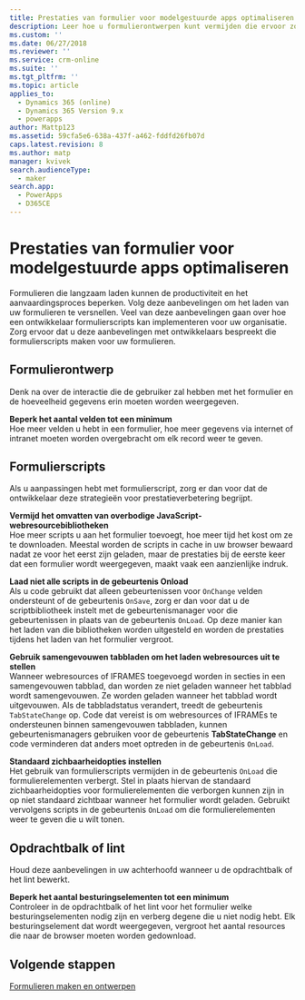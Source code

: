```yaml
---
title: Prestaties van formulier voor modelgestuurde apps optimaliseren in PowerApps | MicrosoftDocs
description: Leer hoe u formulierontwerpen kunt vermijden die ervoor zorgen dat een formulier langzaam wordt geladen
ms.custom: ''
ms.date: 06/27/2018
ms.reviewer: ''
ms.service: crm-online
ms.suite: ''
ms.tgt_pltfrm: ''
ms.topic: article
applies_to:
  - Dynamics 365 (online)
  - Dynamics 365 Version 9.x
  - powerapps
author: Mattp123
ms.assetid: 59cfa5e6-638a-437f-a462-fddfd26fb07d
caps.latest.revision: 8
ms.author: matp
manager: kvivek
search.audienceType:
  - maker
search.app:
  - PowerApps
  - D365CE
---
```

# <a name="optimize-model-driven-app-form-performance"></a>Prestaties van formulier voor modelgestuurde apps optimaliseren

Formulieren die langzaam laden kunnen de productiviteit en het aanvaardingsproces beperken. Volg deze aanbevelingen om het laden van uw formulieren te versnellen. Veel van deze aanbevelingen gaan over hoe een ontwikkelaar formulierscripts kan implementeren voor uw organisatie. Zorg ervoor dat u deze aanbevelingen met ontwikkelaars bespreekt die formulierscripts maken voor uw formulieren.  
  
<a name="BKMK_FormDesign"></a>   
## <a name="form-design"></a>Formulierontwerp  
 Denk na over de interactie die de gebruiker zal hebben met het formulier en de hoeveelheid gegevens erin moeten worden weergegeven.  
  
 **Beperk het aantal velden tot een minimum**  
 Hoe meer velden u hebt in een formulier, hoe meer gegevens via internet of intranet moeten worden overgebracht om elk record weer te geven.  
  
<a name="BKMK_FormScripts"></a>   
## <a name="form-scripts"></a>Formulierscripts  
 Als u aanpassingen hebt met formulierscript, zorg er dan voor dat de ontwikkelaar deze strategieën voor prestatieverbetering begrijpt.  
  
 **Vermijd het omvatten van overbodige JavaScript-webresourcebibliotheken**  
 Hoe meer scripts u aan het formulier toevoegt, hoe meer tijd het kost om ze te downloaden. Meestal worden de scripts in cache in uw browser bewaard nadat ze voor het eerst zijn geladen, maar de prestaties bij de eerste keer dat een formulier wordt weergegeven, maakt vaak een aanzienlijke indruk.  
  
 **Laad niet alle scripts in de gebeurtenis Onload**  
 Als u code gebruikt dat alleen gebeurtenissen voor `OnChange` velden ondersteunt of de gebeurtenis `OnSave`, zorg er dan voor dat u de scriptbibliotheek instelt met de gebeurtenismanager voor die gebeurtenissen in plaats van de gebeurtenis `OnLoad`. Op deze manier kan het laden van die bibliotheken worden uitgesteld en worden de prestaties tijdens het laden van het formulier vergroot.  
  
 **Gebruik samengevouwen tabbladen om het laden webresources uit te stellen**  
 Wanneer webresources of IFRAMES toegevoegd worden in secties in een samengevouwen tabblad, dan worden ze niet geladen wanneer het tabblad wordt samengevouwen. Ze worden geladen wanneer het tabblad wordt uitgevouwen. Als de tabbladstatus verandert, treedt de gebeurtenis `TabStateChange` op. Code dat vereist is om webresources of IFRAMEs te ondersteunen binnen samengevouwen tabbladen, kunnen gebeurtenismanagers gebruiken voor de gebeurtenis **TabStateChange** en code verminderen dat anders moet optreden in de gebeurtenis `OnLoad`.  
  
 **Standaard zichbaarheidopties instellen**  
 Het gebruik van formulierscripts vermijden in de gebeurtenis `OnLoad` die formulierelementen verbergt. Stel in plaats hiervan de standaard zichbaarheidopties voor formulierelementen die verborgen kunnen zijn in op niet standaard zichtbaar wanneer het formulier wordt geladen. Gebruikt vervolgens scripts in de gebeurtenis `OnLoad` om die formulierelementen weer te geven die u wilt tonen.  
  
<a name="BKMK_CommandBar"></a>   
## <a name="command-bar-or-ribbon"></a>Opdrachtbalk of lint  
 Houd deze aanbevelingen in uw achterhoofd wanneer u de opdrachtbalk of het lint bewerkt.  
  
 **Beperk het aantal besturingselementen tot een minimum**  
 Controleer in de opdrachtbalk of het lint voor het formulier welke besturingselementen nodig zijn en verberg degene die u niet nodig hebt. Elk besturingselement dat wordt weergegeven, vergroot het aantal resources die naar de browser moeten worden gedownload.  
  
## <a name="next-steps"></a>Volgende stappen  
 [Formulieren maken en ontwerpen](create-design-forms.md)    
    
 
